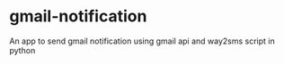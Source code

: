 # gmail-notification
An app to send gmail notification using gmail api and way2sms script in python
